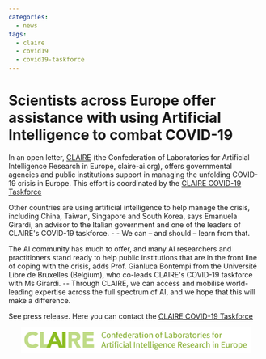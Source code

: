 ```yaml
---
categories:
  - news
tags:
  - claire
  - covid19
  - covid19-taskforce
---
```


# Scientists across Europe offer assistance with using Artificial Intelligence to combat COVID-19

In an open letter, [CLAIRE](http://claire-ai.org) (the Confederation of Laboratories for Artificial Intelligence Research in Europe, claire-ai.org), offers governmental agencies and public institutions support in managing the unfolding COVID-19 crisis in Europe. This effort is coordinated by the [CLAIRE COVID-19 Taskforce](https://covid19.claire-ai.org)


Other countries are using artificial intelligence to help manage the crisis, including China, Taiwan, Singapore and South Korea​, says Emanuela Girardi, an advisor to the Italian government and one of the leaders of CLAIRE's COVID-19 taskforce. -​ - We can – and should – learn from that.

The AI community has much to offer, and many AI researchers and practitioners stand ready to help public institutions that are in the front line of coping with the crisis, a​dds Prof. Gianluca Bontempi from the Université Libre de Bruxelles (Belgium), who co-leads CLAIRE's COVID-19 taskforce with Ms Girardi. -- ​Through CLAIRE, we can access and mobilise world-leading expertise across the full spectrum of AI, and we hope that this will make a difference.

See press release. Here you can contact the [CLAIRE COVID-19 Taskforce](covid19@claire-ai.org)

<p align="center"><a href="https://claire-ai.org"><img src="/assets/images/banner_claire.jpg" alt="CLAIRE" width ="90%"></a></p>